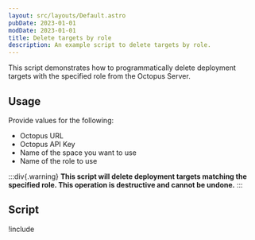 ```yaml
---
layout: src/layouts/Default.astro
pubDate: 2023-01-01
modDate: 2023-01-01
title: Delete targets by role
description: An example script to delete targets by role.
---
```


This script demonstrates how to programmatically delete deployment targets with the specified role from the Octopus Server.

## Usage
Provide values for the following:
- Octopus URL
- Octopus API Key
- Name of the space you want to use
- Name of the role to use

:::div{.warning}
**This script will delete deployment targets matching the specified role. This operation is destructive and cannot be undone.**
:::

## Script

!include <delete-targets-by-role-scripts>
